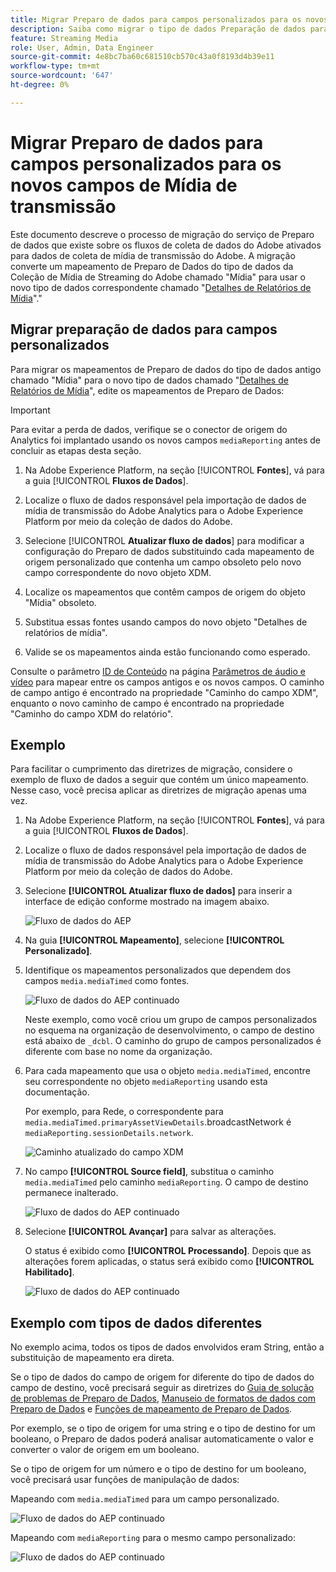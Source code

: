 ```yaml
---
title: Migrar Preparo de dados para campos personalizados para os novos campos de Mídia de transmissão
description: Saiba como migrar o tipo de dados Preparação de dados para campos personalizados para os novos campos de mídia de transmissão
feature: Streaming Media
role: User, Admin, Data Engineer
source-git-commit: 4e8bc7ba60c681510cb570c43a0f8193d4b39e11
workflow-type: tm+mt
source-wordcount: '647'
ht-degree: 0%

---
```


# Migrar Preparo de dados para campos personalizados para os novos campos de Mídia de transmissão

Este documento descreve o processo de migração do serviço de Preparo de dados que existe sobre os fluxos de coleta de dados do Adobe ativados para dados de coleta de mídia de transmissão do Adobe. A migração converte um mapeamento de Preparo de Dados do tipo de dados da Coleção de Mídia de Streaming do Adobe chamado &quot;Mídia&quot; para usar o novo tipo de dados correspondente chamado &quot;[Detalhes de Relatórios de Mídia](https://experienceleague.adobe.com/en/docs/experience-platform/xdm/data-types/media-reporting-details)&quot;.&quot;

## Migrar preparação de dados para campos personalizados

Para migrar os mapeamentos de Preparo de dados do tipo de dados antigo chamado &quot;Mídia&quot; para o novo tipo de dados chamado &quot;[Detalhes de Relatórios de Mídia](https://experienceleague.adobe.com/en/docs/experience-platform/xdm/data-types/media-reporting-details)&quot;, edite os mapeamentos de Preparo de Dados:

>[!IMPORTANT]
>
>Para evitar a perda de dados, verifique se o conector de origem do Analytics foi implantado usando os novos campos `mediaReporting` antes de concluir as etapas desta seção.

1. Na Adobe Experience Platform, na seção [!UICONTROL **Fontes**], vá para a guia [!UICONTROL **Fluxos de Dados**].

1. Localize o fluxo de dados responsável pela importação de dados de mídia de transmissão do Adobe Analytics para o Adobe Experience Platform por meio da coleção de dados do Adobe.

1. Selecione [!UICONTROL **Atualizar fluxo de dados**] para modificar a configuração do Preparo de dados substituindo cada mapeamento de origem personalizado que contenha um campo obsoleto pelo novo campo correspondente do novo objeto XDM.

1. Localize os mapeamentos que contêm campos de origem do objeto &quot;Mídia&quot; obsoleto.

1. Substitua essas fontes usando campos do novo objeto &quot;Detalhes de relatórios de mídia&quot;.

1. Valide se os mapeamentos ainda estão funcionando como esperado.

Consulte o parâmetro [ID de Conteúdo](https://experienceleague.adobe.com/en/docs/media-analytics/using/implementation/variables/audio-video-parameters#content-id) na página [Parâmetros de áudio e vídeo](https://experienceleague.adobe.com/pt-br/docs/media-analytics/using/implementation/variables/audio-video-parameters) para mapear entre os campos antigos e os novos campos. O caminho de campo antigo é encontrado na propriedade &quot;Caminho do campo XDM&quot;, enquanto o novo caminho de campo é encontrado na propriedade &quot;Caminho do campo XDM do relatório&quot;.

## Exemplo

Para facilitar o cumprimento das diretrizes de migração, considere o exemplo de fluxo de dados a seguir que contém um único mapeamento. Nesse caso, você precisa aplicar as diretrizes de migração apenas uma vez.

1. Na Adobe Experience Platform, na seção [!UICONTROL **Fontes**], vá para a guia [!UICONTROL **Fluxos de Dados**].

1. Localize o fluxo de dados responsável pela importação de dados de mídia de transmissão do Adobe Analytics para o Adobe Experience Platform por meio da coleção de dados do Adobe.

1. Selecione **[!UICONTROL Atualizar fluxo de dados]** para inserir a interface de edição conforme mostrado na imagem abaixo.

   ![Fluxo de dados do AEP](assets/aep-dataflow.jpeg)

1. Na guia **[!UICONTROL Mapeamento]**, selecione **[!UICONTROL Personalizado]**.

1. Identifique os mapeamentos personalizados que dependem dos campos `media.mediaTimed` como fontes.

   ![Fluxo de dados do AEP continuado](assets/aep-dataflow2.jpeg)

   Neste exemplo, como você criou um grupo de campos personalizados no esquema na organização de desenvolvimento, o campo de destino está abaixo de `_dcbl`. O caminho do grupo de campos personalizados é diferente com base no nome da organização.

1. Para cada mapeamento que usa o objeto `media.mediaTimed`, encontre seu correspondente no objeto `mediaReporting` usando esta documentação.

   Por exemplo, para Rede, o correspondente para `media.mediaTimed.primaryAssetViewDetails`.broadcastNetwork é `mediaReporting.sessionDetails.network`.

   ![Caminho atualizado do campo XDM](assets/xdm-field-path-old-and-new.jpeg)

1. No campo **[!UICONTROL Source field]**, substitua o caminho `media.mediaTimed` pelo caminho `mediaReporting`. O campo de destino permanece inalterado.

   ![Fluxo de dados do AEP continuado](assets/aep-dataflow3.jpeg)

1. Selecione **[!UICONTROL Avançar]** para salvar as alterações.

   O status é exibido como **[!UICONTROL Processando]**. Depois que as alterações forem aplicadas, o status será exibido como **[!UICONTROL Habilitado]**.

   ![Fluxo de dados do AEP continuado](assets/aep-dataflow5.jpeg)

## Exemplo com tipos de dados diferentes

No exemplo acima, todos os tipos de dados envolvidos eram String, então a substituição de mapeamento era direta.

Se o tipo de dados do campo de origem for diferente do tipo de dados do campo de destino, você precisará seguir as diretrizes do [Guia de solução de problemas de Preparo de Dados](https://experienceleague.adobe.com/en/docs/experience-platform/data-prep/troubleshooting-guide), [Manuseio de formatos de dados com Preparo de Dados](https://experienceleague.adobe.com/en/docs/experience-platform/data-prep/data-handling) e [Funções de mapeamento de Preparo de Dados](https://experienceleague.adobe.com/en/docs/experience-platform/data-prep/data-handling).

Por exemplo, se o tipo de origem for uma string e o tipo de destino for um booleano, o Preparo de dados poderá analisar automaticamente o valor e converter o valor de origem em um booleano.

Se o tipo de origem for um número e o tipo de destino for um booleano, você precisará usar funções de manipulação de dados:

Mapeando com `media.mediaTimed` para um campo personalizado.

![Fluxo de dados do AEP continuado](assets/aep-dataflow6.jpeg)

Mapeando com `mediaReporting` para o mesmo campo personalizado:

![Fluxo de dados do AEP continuado](assets/aep-dataflow7.jpeg)


